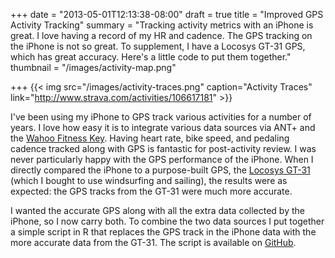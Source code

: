 +++
date = "2013-05-01T12:13:38-08:00"
draft = true
title = "Improved GPS Activity Tracking"
summary = "Tracking activity metrics with an iPhone is great. I love having a record of my HR and cadence. The GPS tracking on the iPhone is not so great. To supplement, I have a Locosys GT-31 GPS, which has great accuracy. Here's a little code to put them together."
thumbnail = "/images/activity-map.png"

+++
{{< img src="/images/activity-traces.png" caption="Activity Traces" link="http://www.strava.com/activities/106617181" >}}

I've been using my iPhone to GPS track various activities for a number of years.
I love how easy it is to integrate various data sources via ANT+ and the [Wahoo
Fitness Key][wahoo]. Having heart rate, bike speed, and pedaling cadence tracked along
with GPS is fantastic for post-activity review. I was never particularly happy
with the GPS performance of the iPhone. When I directly compared the iPhone to a
purpose-built GPS, the [Locosys GT-31][gps] (which I bought to use windsurfing and
sailing), the results were as expected: the GPS tracks from the GT-31 were much
more accurate.

I wanted the accurate GPS along with all the extra data collected by the iPhone,
so I now carry both. To combine the two data sources I put together a simple
script in R that replaces the GPS track in the iPhone data with the more
accurate data from the GT-31. The script is available on [GitHub][repo].

[gps]: http://www.locosystech.com/product.php?id=30
[repo]: https://github.com/adamatus/gt31-plus-wahoo
[wahoo]: http://www.wahoofitness.com/devices/wahoo-key.html
